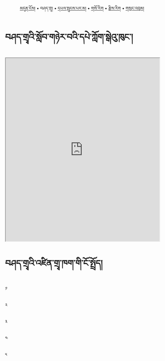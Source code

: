 <p align="center">
  <a href="https://bdrc-reader.github.io/sherabling/">མདུན་ངོས།</a> • <span>བཤད་གྲྭ།</span> • <a href="https://bdrc-reader.github.io/sherabling/yigcha">དཔལ་སྤུངས་པར་མ།</a>  • <a href="https://bdrc-reader.github.io/sherabling/sorig">གསོ་རིག</a> • <a href="https://bdrc-reader.github.io/sherabling/tzirig">རྩིས་རིག</a> • <a href="https://bdrc-reader.github.io/sherabling/sungbum">གསུང་འབུམ།</a></p>

# བཤད་གྲྭའི་སློབ་གཉེར་བའི་དཔེ་ཀློག་སྒེའུ་ཁུང་།


<iframe src="https://library.bdrc.io/scripts/embed-iframe.html?work=bdr:W1ERI0013001&origin=website.com" width="100%" height="600"></iframe>


# བཤད་གྲྭའི་འཛིན་གྲྭ་ཁག་གི་ངོ་སྤྲོད།

༡

༢

༣

༤

༥
